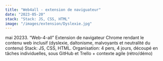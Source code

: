 ```yaml
---
title: "Web4all - extension de naviguateur"
date: "2023-05-20"
stack: "Stack: JS, CSS, HTML"
image: "/images/extension/Dyslexie.jpg"
---
```


mai 20233. “Web-4-all”
Extension de navigateur Chrome rendant le contenu web inclusif (dyslexie, daltonisme, malvoyants et neutralité du contenu)
Stack: JS, CSS, HTML.
Organisation: 4 pers, 4 jours, découpé en tâches individuelles, sous GitHub et Trello + contexte agile (rétro/démo)